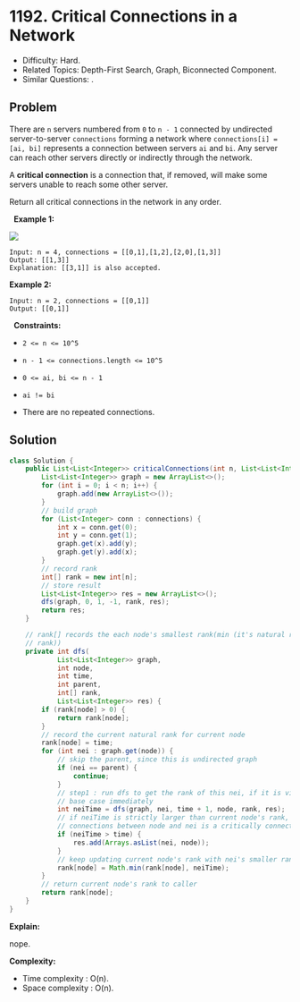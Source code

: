 # 1192. Critical Connections in a Network

- Difficulty: Hard.
- Related Topics: Depth-First Search, Graph, Biconnected Component.
- Similar Questions: .

## Problem

There are ```n``` servers numbered from ```0``` to ```n - 1``` connected by undirected server-to-server ```connections``` forming a network where ```connections[i] = [ai, bi]``` represents a connection between servers ```ai``` and ```bi```. Any server can reach other servers directly or indirectly through the network.

A **critical connection** is a connection that, if removed, will make some servers unable to reach some other server.

Return all critical connections in the network in any order.

 
**Example 1:**

![](https://assets.leetcode.com/uploads/2019/09/03/1537_ex1_2.png)

```
Input: n = 4, connections = [[0,1],[1,2],[2,0],[1,3]]
Output: [[1,3]]
Explanation: [[3,1]] is also accepted.
```

**Example 2:**

```
Input: n = 2, connections = [[0,1]]
Output: [[0,1]]
```

 
**Constraints:**


	
- ```2 <= n <= 10^5```
	
- ```n - 1 <= connections.length <= 10^5```
	
- ```0 <= ai, bi <= n - 1```
	
- ```ai != bi```
	
- There are no repeated connections.



## Solution

```java
class Solution {
    public List<List<Integer>> criticalConnections(int n, List<List<Integer>> connections) {
        List<List<Integer>> graph = new ArrayList<>();
        for (int i = 0; i < n; i++) {
            graph.add(new ArrayList<>());
        }
        // build graph
        for (List<Integer> conn : connections) {
            int x = conn.get(0);
            int y = conn.get(1);
            graph.get(x).add(y);
            graph.get(y).add(x);
        }
        // record rank
        int[] rank = new int[n];
        // store result
        List<List<Integer>> res = new ArrayList<>();
        dfs(graph, 0, 1, -1, rank, res);
        return res;
    }

    // rank[] records the each node's smallest rank(min (it's natural rank, neighbors's smallest
    // rank))
    private int dfs(
            List<List<Integer>> graph,
            int node,
            int time,
            int parent,
            int[] rank,
            List<List<Integer>> res) {
        if (rank[node] > 0) {
            return rank[node];
        }
        // record the current natural rank for current node
        rank[node] = time;
        for (int nei : graph.get(node)) {
            // skip the parent, since this is undirected graph
            if (nei == parent) {
                continue;
            }
            // step1 : run dfs to get the rank of this nei, if it is visited before, it will reach
            // base case immediately
            int neiTime = dfs(graph, nei, time + 1, node, rank, res);
            // if neiTime is strictly larger than current node's rank, there is no cycle,
            // connections between node and nei is a critically connection.
            if (neiTime > time) {
                res.add(Arrays.asList(nei, node));
            }
            // keep updating current node's rank with nei's smaller ranks
            rank[node] = Math.min(rank[node], neiTime);
        }
        // return current node's rank to caller
        return rank[node];
    }
}
```

**Explain:**

nope.

**Complexity:**

* Time complexity : O(n).
* Space complexity : O(n).
